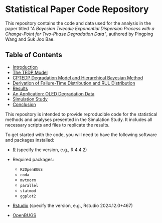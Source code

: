 # Statistical Paper Code Repository

This repository contains the code and data used for the analysis in the paper titled *"A Bayesian Tweedie Exponential Dispersion Process with a Change-Point for Two-Phase Degradation Data"*, authored by Pingping Wang and Suk Joo Bae. 

## Table of Contents

- [Introduction](#introduction)
- [The TEDP Model](#installation)
- [CPTEDP Degradation Model and Hierarchical Bayesian Method](#usage)
- [Derivation of Failure-Time Distribution and RUL Distribution](#data)
- [Results](#results)
- [An Application: OLED Degradation Data](#contributing)
- [Simulation Study](#license)
- [Conclusion](#references)


This repository is intended to provide reproducible code for the statistical methods and analyses presented in the Simulation Study. It includes all necessary scripts and files to replicate the results.


To get started with the code, you will need to have the following software and packages installed:

- [R](https://www.r-project.org/) (specify the version, e.g., R 4.4.2)
- Required packages:
  - `R2OpenBUGS`
  - `coda`
  - `mvtnorm`
  - `parallel`
  - `statmod`
  - `ggplot2`

- [Rstudio](https://posit.co/downloads/) (specify the version, e.g., Rstudio 2024.12.0+467)
- [OpenBUGS](https://chjackson.github.io/openbugsdoc/)

## 
